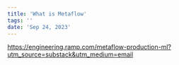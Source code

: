 ```yaml
---
title: 'What is Metaflow'
tags: ''
date: 'Sep 24, 2023'
---
```


https://engineering.ramp.com/metaflow-production-ml?utm_source=substack&utm_medium=email
